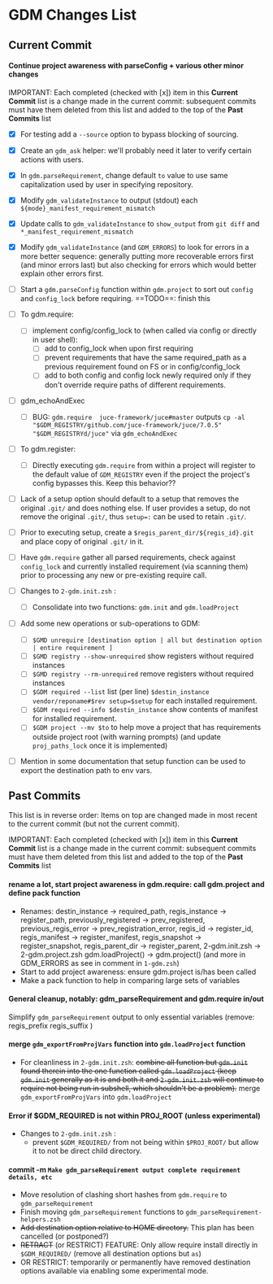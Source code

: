 # GDM Changes List

## Current Commit

#### Continue project awareness with parseConfig + various other minor changes

IMPORTANT: Each completed (checked with [x]) item in this **Current Commit** list is a change made in the current commit: subsequent commits must have them deleted from this list and added to the top of the **Past Commits** list

- [x] For testing add a `--source` option to bypass blocking of sourcing.
- [x] Create an `gdm_ask` helper: we'll probably need it later to verify certain actions with users.
- [x] In `gdm.parseRequirement`, change default `to` value to use same capitalization used by user in specifying repository.
- [x] Modify `gdm_validateInstance` to output (stdout) each `${mode}_manifest_requirement_mismatch` 
- [x] Update calls to  `gdm_validateInstance`  to `show_output` from `git diff` and `*_manifest_requirement_mismatch`
- [x] Modify `gdm_validateInstance`  (and `GDM_ERRORS`) to  look for errors in a more better sequence: generally putting more recoverable errors first (and minor errors last) but also checking for errors which would better explain other errors first.
- [ ] Start a `gdm.parseConfig` function within `gdm.project` to sort out `config` and `config_lock` before requiring. ==TODO==: finish this
- [ ] To gdm.require:
  - [ ] implement config/config_lock to (when called via config or directly in user shell):
    - [ ] add to config_lock when upon first requiring
    - [ ] prevent requirements that have the same required_path as a previous requirement found on FS or in config/config_lock 
    - [ ] add to both config and config lock newly required only if they don't override require paths of different requirements.
- [ ] gdm_echoAndExec
  - [ ] BUG: `gdm.require  juce-framework/juce#master`  outputs `cp -al "$GDM_REGISTRY/github.com/juce-framework/juce/7.0.5" "$GDM_REGISTRYd/juce"` via `gdm_echoAndExec`
- [ ] To gdm.register:
  - [ ] Directly executing `gdm.require` from within a project will register to the default value of `GDM_REGISTRY` even if the project the project's config bypasses this. Keep this behavior?? 
- [ ] Lack of a setup option should default to a setup that removes the original `.git/` and does nothing else. If user provides a setup, do not remove the original `.git/`, thus `setup=:` can be used to retain `.git/`.
- [ ] Prior to executing setup, create a `$regis_parent_dir/${regis_id}.git` and place copy of original `.git/` in it.
- [ ] Have `gdm.require` gather all parsed requirements, check against `config_lock` and currently installed requirement (via scanning them) prior to processing any new or pre-existing require call.
- [ ] Changes to  `2-gdm.init.zsh` :
  - [ ] Consolidate into two functions: `gdm.init` and `gdm.loadProject`
- [ ] Add some new operations or sub-operations to GDM:
  - [ ] `$GMD unrequire [destination option | all but destination option | entire requirement ]`
  - [ ] `$GMD registry --show-unrequired`  show registers without required instances
  - [ ] `$GMD registry --rm-unrequired`   remove registers without required instances
  - [ ] `$GDM required --list` list (per line) `$destin_instance vendor/reponame#$rev setup=$setup` for each installed requirement.
  - [ ] `$GDM required --info $destin_instance` show contents of manifest for installed requirement.
  - [ ] `$GDM project --mv $to` to help move a project that has requirements outside project root (with warning prompts) (and update `proj_paths_lock` once it is implemented)
- [ ] Mention in some documentation that setup function can be used to export the destination path to env vars. 




## Past Commits

This list is in reverse order: Items on top are changed made in most recent to the current commit (but not the current commit).

IMPORTANT: Each completed (checked with [x]) item in this **Current Commit** list is a change made in the current commit: subsequent commits must have them deleted from this list and added to the top of the **Past Commits** list

#### rename a lot, start project awareness in gdm.require: call gdm.project and define pack function

* Renames: destin_instance -> required_path, regis_instance -> register_path, previously_registered -> prev_registered, previous_regis_error -> prev_registration_error, regis_id -> register_id, regis_manifest -> register_manifest, regis_snapshot -> register_snapshot, regis_parent_dir -> register_parent, 2-gdm.init.zsh -> 2-gdm.project.zsh gdm.loadProject() ->  gdm.project()  (and more in GDM_ERRORS as see in comment in `1-gdm.zsh`)
* Start to add project awareness: ensure gdm.project is/has been called 
* Make a pack function to help in comparing large sets of variables

#### General cleanup, notably: gdm_parseRequirement and gdm.require in/out

Simplify `gdm_parseRequirement` output to only essential variables (remove: regis_prefix regis_suffix )

#### merge `gdm_exportFromProjVars` function into `gdm.loadProject` function

* For cleanliness in `2-gdm.init.zsh`: ~~combine all function but `gdm.init` found therein into the one function called `gdm.loadProject` (keep `gdm.init` generally as it is and both it and `2-gdm.init.zsh` will continue to require not being run in subshell, which shouldn't be a problem).~~ merge `gdm_exportFromProjVars` into `gdm.loadProject` 

#### Error if \$GDM_REQUIRED is not within PROJ_ROOT (unless experimental)

* Changes to  `2-gdm.init.zsh` :
  * prevent `$GDM_REQUIRED/` from not being within `$PROJ_ROOT/` but allow it to not be direct child directory.

#### commit -m `Make gdm_parseRequirement output complete requirement details, etc`

- Move resolution of clashing short hashes from `gdm.require` to  `gdm_parseRequirement` 
- Finish moving `gdm_parseRequirement` functions to `gdm_parseRequirement-helpers.zsh`
- ~~Add destination option relative to HOME directory.~~ This plan has been cancelled (or postponed?)
- ~~RETRACT~~ (or RESTRICT) FEATURE: Only allow require install directly in `$GDM_REQUIRED/` (remove all destination options but `as`)
- OR RESTRICT: temporarily or permanently have removed destination options available via enabling some experimental mode.
